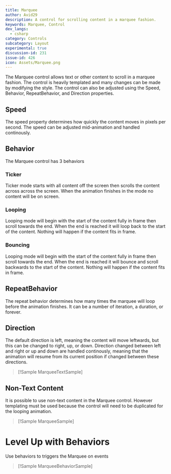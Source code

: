```yaml
---
title: Marquee
author: Avid29
description: A control for scrolling content in a marquee fashion.
keywords: Marquee, Control
dev_langs:
  - csharp
category: Controls
subcategory: Layout
experimental: true
discussion-id: 231 
issue-id: 426
icon: Assets/Marquee.png
---
```


The Marquee control allows text or other content to scroll in a marquee fashion. The control is heavily templated and many changes can be made by modifying the style. The control can also be adjusted using the Speed, Behavior, RepeatBehavior, and Direction properties.

## Speed

The speed property determines how quickly the content moves in pixels per second. The speed can be adjusted mid-animation and handled continously.

## Behavior

The Marquee control has 3 behaviors

### Ticker

Ticker mode starts with all content off the screen then scrolls the content across across the screen. When the animation finishes in the mode no content will be on screen.

### Looping

Looping mode will begin with the start of the content fully in frame then scroll towards the end. When the end is reached it will loop back to the start of the content. Nothing will happen if the content fits in frame.

### Bouncing

Looping mode will begin with the start of the content fully in frame then scroll towards the end. When the end is reached it will bounce and scroll backwards to the start of the content. Nothing will happen if the content fits in frame.

## RepeatBehavior

The repeat behavior determines how many times the marquee will loop before the animation finishes. It can be a number of iteration, a duration, or forever.

## Direction

The default direction is left, meaning the content will move leftwards, but this can be changed to right, up, or down. Direction changed between left and right or up and down are handled continously, meaning that the animation will resume from its current position if changed between these directions.

> [!Sample MarqueeTextSample]

## Non-Text Content

It is possible to use non-text content in the Marquee control. However templating must be used because the control will need to be duplicated for the looping animation.

> [!Sample MarqueeSample]

# Level Up with Behaviors

Use behaviors to triggers the Marquee on events

> [!Sample MarqueeBehaviorSample]
